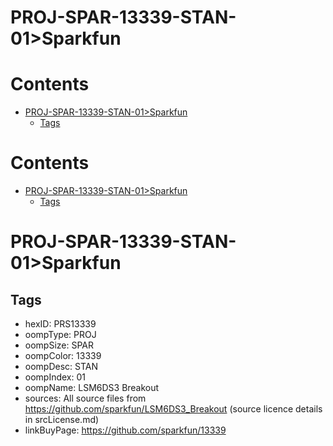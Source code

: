 
PROJ-SPAR-13339-STAN-01>Sparkfun
================================

Contents
========

* [PROJ-SPAR-13339-STAN-01>Sparkfun](#proj-spar-13339-stan-01sparkfun)
	* [Tags](#tags)

Contents
========

* [PROJ-SPAR-13339-STAN-01>Sparkfun](#proj-spar-13339-stan-01sparkfun)
	* [Tags](#tags)

# PROJ-SPAR-13339-STAN-01>Sparkfun

## Tags

- hexID: PRS13339
- oompType: PROJ
- oompSize: SPAR
- oompColor: 13339
- oompDesc: STAN
- oompIndex: 01
- oompName: LSM6DS3 Breakout
- sources: All source files from https://github.com/sparkfun/LSM6DS3_Breakout (source licence details in srcLicense.md)
- linkBuyPage: https://github.com/sparkfun/13339
